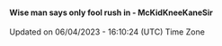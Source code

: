 #### Wise man says only fool rush in - McKidKneeKaneSir
Updated on 06/04/2023 - 16:10:24 (UTC) Time Zone
